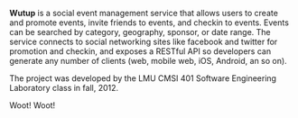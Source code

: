 **Wutup** is a social event management service that allows users to create and promote events,
invite friends to events, and checkin to events.  Events can be searched by category, geography, 
sponsor, or date range.  The service connects to social networking sites like facebook and twitter
for promotion and checkin, and exposes a RESTful API so developers can generate any number 
of clients (web, mobile web, iOS, Android, an so on).

The project was developed by the LMU CMSI 401 Software Engineering Laboratory class in fall, 2012.

Woot! Woot!
